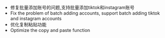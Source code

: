 * 修复批量添加账号的问题,支持批量添加tiktok和instagram账号
* Fix the problem of batch adding accounts, support batch adding tiktok and instagram accounts
* 优化复制粘贴功能
* Optimize the copy and paste function
